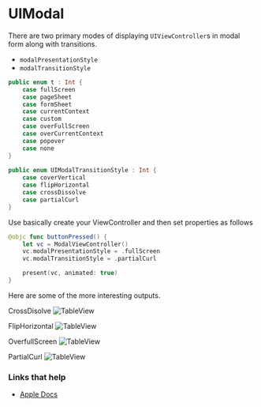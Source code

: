 # UIModal

There are two primary modes of displaying `UIViewController`s in modal form along with transitions.

- `modalPresentationStyle`
- `modalTransitionStyle`

```swift
public enum t : Int {
    case fullScreen
    case pageSheet
    case formSheet
    case currentContext
    case custom
    case overFullScreen
    case overCurrentContext
    case popover
    case none
}
    
public enum UIModalTransitionStyle : Int {
    case coverVertical
    case flipHorizontal
    case crossDissolve
    case partialCurl
}
```

Use basically create your ViewController and then set properties as follows

```swift
@objc func buttonPressed() {
    let vc = ModalViewController()
    vc.modalPresentationStyle = .fullScreen
    vc.modalTransitionStyle = .partialCurl

    present(vc, animated: true)
}
```

Here are some of the more interesting outputs.

CrossDisolve
![TableView](https://github.com/jrasmusson/ios-starter-kit/blob/master/basics/UIModal/images/crossDisolve.gif)

FlipHorizontal
![TableView](https://github.com/jrasmusson/ios-starter-kit/blob/master/basics/UIModal/images/flipHorizontal.gif)

OverfullScreen
![TableView](https://github.com/jrasmusson/ios-starter-kit/blob/master/basics/UIModal/images/overfullscreen.gif)

PartialCurl
![TableView](https://github.com/jrasmusson/ios-starter-kit/blob/master/basics/UIModal/images/partialCurl.gif)


### Links that help

* [Apple Docs](https://developer.apple.com/documentation/uikit/uimodalpresentationstyle)
